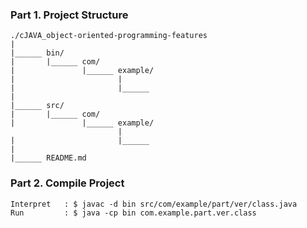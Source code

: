 ### Part 1. Project Structure
```
./cJAVA_object-oriented-programming-features
|
|______	bin/
|		|______	com/
|				|______	example/
|						|
|						|______	
|
|______	src/
|		|______	com/
|				|______	example/
						|
|						|______	
|
|______	README.md
```

### Part 2. Compile Project
```
Interpret	: $ javac -d bin src/com/example/part/ver/class.java
Run 		: $ java -cp bin com.example.part.ver.class
```